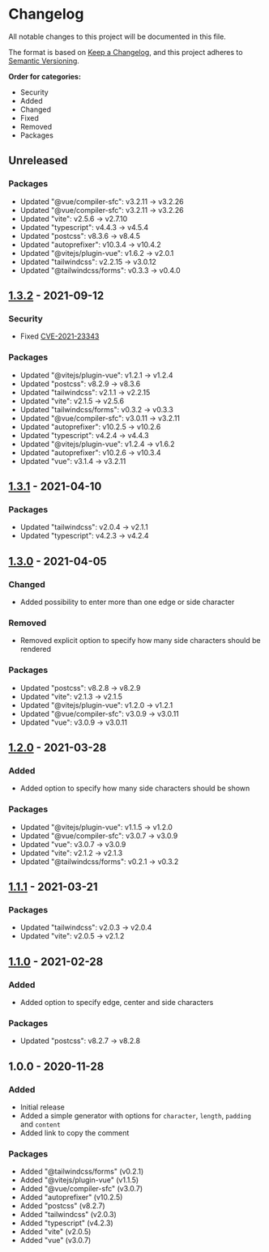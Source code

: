# Changelog
All notable changes to this project will be documented in this file.

The format is based on [Keep a Changelog](https://keepachangelog.com/en/1.0.0/),
and this project adheres to [Semantic Versioning](https://semver.org/spec/v2.0.0.html).

**Order for categories:**
- Security
- Added
- Changed
- Fixed
- Removed
- Packages

## Unreleased
### Packages
- Updated "@vue/compiler-sfc": v3.2.11 -> v3.2.26
- Updated "@vue/compiler-sfc": v3.2.11 -> v3.2.26
- Updated "vite": v2.5.6 -> v2.7.10
- Updated "typescript": v4.4.3 -> v4.5.4
- Updated "postcss": v8.3.6 -> v8.4.5
- Updated "autoprefixer": v10.3.4 -> v10.4.2
- Updated "@vitejs/plugin-vue": v1.6.2 -> v2.0.1
- Updated "tailwindcss": v2.2.15 -> v3.0.12
- Updated "@tailwindcss/forms": v0.3.3 -> v0.4.0

## [1.3.2] - 2021-09-12
### Security
- Fixed [CVE-2021-23343](https://github.com/advisories/GHSA-hj48-42vr-x3v9)

### Packages
- Updated "@vitejs/plugin-vue": v1.2.1 -> v1.2.4
- Updated "postcss": v8.2.9 -> v8.3.6
- Updated "tailwindcss": v2.1.1 -> v2.2.15
- Updated "vite": v2.1.5 -> v2.5.6
- Updated "tailwindcss/forms": v0.3.2 -> v0.3.3
- Updated "@vue/compiler-sfc": v3.0.11 -> v3.2.11 
- Updated "autoprefixer": v10.2.5 -> v10.2.6 
- Updated "typescript": v4.2.4 -> v4.4.3 
- Updated "@vitejs/plugin-vue": v1.2.4 -> v1.6.2 
- Updated "autoprefixer": v10.2.6 -> v10.3.4 
- Updated "vue": v3.1.4 -> v3.2.11 

## [1.3.1] - 2021-04-10
### Packages
- Updated "tailwindcss": v2.0.4 -> v2.1.1
- Updated "typescript": v4.2.3 -> v4.2.4

## [1.3.0] - 2021-04-05
### Changed
- Added possibility to enter more than one edge or side character

### Removed
- Removed explicit option to specify how many side characters should be rendered

### Packages
- Updated "postcss": v8.2.8 -> v8.2.9
- Updated "vite": v2.1.3 -> v2.1.5
- Updated "@vitejs/plugin-vue": v1.2.0 -> v1.2.1
- Updated "@vue/compiler-sfc": v3.0.9 -> v3.0.11
- Updated "vue": v3.0.9 -> v3.0.11

## [1.2.0] - 2021-03-28
### Added
- Added option to specify how many side characters should be shown

### Packages
- Updated "@vitejs/plugin-vue": v1.1.5 -> v1.2.0
- Updated "@vue/compiler-sfc": v3.0.7 -> v3.0.9
- Updated "vue": v3.0.7 -> v3.0.9
- Updated "vite": v2.1.2 -> v2.1.3
- Updated "@tailwindcss/forms": v0.2.1 -> v0.3.2

## [1.1.1] - 2021-03-21
### Packages
- Updated "tailwindcss": v2.0.3 -> v2.0.4
- Updated "vite": v2.0.5 -> v2.1.2

## [1.1.0] - 2021-02-28
### Added
- Added option to specify edge, center and side characters

### Packages
- Updated "postcss": v8.2.7 -> v8.2.8

## 1.0.0 - 2020-11-28
### Added
- Initial release
- Added a simple generator with options for `character`, `length`, `padding` and `content`
- Added link to copy the comment

### Packages
- Added "@tailwindcss/forms" (v0.2.1)
- Added "@vitejs/plugin-vue" (v1.1.5)
- Added "@vue/compiler-sfc" (v3.0.7)
- Added "autoprefixer" (v10.2.5)
- Added "postcss" (v8.2.7)
- Added "tailwindcss" (v2.0.3)
- Added "typescript" (v4.2.3)
- Added "vite" (v2.0.5)
- Added "vue" (v3.0.7)

[1.3.2]: https://github.com/jkniest/blocks/compare/1.3.1...1.3.2
[1.3.1]: https://github.com/jkniest/blocks/compare/1.3.0...1.3.1
[1.3.0]: https://github.com/jkniest/blocks/compare/1.2.0...1.3.0
[1.2.0]: https://github.com/jkniest/blocks/compare/1.1.1...1.2.0
[1.1.1]: https://github.com/jkniest/blocks/compare/1.1.0...1.1.1
[1.1.0]: https://github.com/jkniest/blocks/compare/1.0.0...1.1.0
